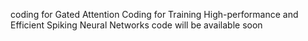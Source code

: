 coding for Gated Attention Coding for Training High-performance and Efficient Spiking Neural Networks
code will be available soon
